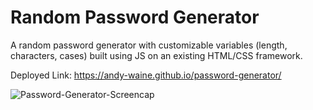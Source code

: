 # Random Password Generator

A random password generator with customizable variables (length, characters, cases) built using JS on an existing HTML/CSS framework.

Deployed Link: https://andy-waine.github.io/password-generator/

![Password-Generator-Screencap](https://user-images.githubusercontent.com/88730354/132996008-653f6d9b-4a2e-45d8-85f2-b61ba4b8b5ce.PNG)
